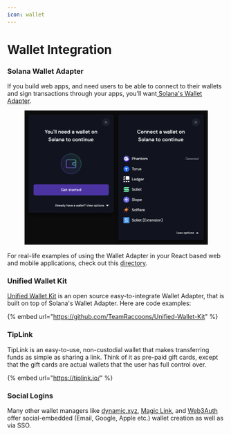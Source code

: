 ```yaml
---
icon: wallet
---
```


# Wallet Integration



### Solana Wallet Adapter

If you build web apps, and need users to be able to connect to their wallets and sign transactions through your apps, you'll want[ Solana's Wallet Adapter](https://solana.com/developers/courses/intro-to-solana/interact-with-wallets#solana-s-wallet-adapter).

<figure><img src="../../../.gitbook/assets/image.png" alt=""><figcaption></figcaption></figure>

For real-life examples of using the Wallet Adapter in your React based web and mobile applications, check out this [directory](https://github.com/anza-xyz/wallet-adapter).



### Unified Wallet Kit

[Unified Wallet Kit](https://unified.jup.ag/) is an open source easy-to-integrate Wallet Adapter, that is built on top of Solana's Wallet Adapter. Here are code examples:

{% embed url="https://github.com/TeamRaccoons/Unified-Wallet-Kit" %}

### TipLink

TipLink is an easy-to-use, non-custodial wallet that makes transferring funds as simple as sharing a link. Think of it as pre-paid gift cards, except that the gift cards are actual wallets that the user has full control over.&#x20;

{% embed url="https://tiplink.io/" %}

### Social Logins

Many other wallet managers like [dynamic.xyz](https://www.dynamic.xyz/), [Magic Link](https://magic.link/docs/home/welcome), and [Web3Auth](https://web3auth.io/) offer social-embedded (Email, Google, Apple etc.) wallet creation as well as via SSO.







